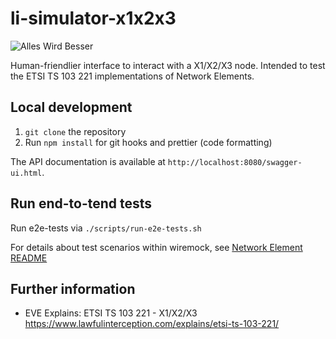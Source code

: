 # li-simulator-x1x2x3

![Alles Wird Besser](https://img.shields.io/badge/ansprechpartner-alleswirdbesser-blue.svg)

Human-friendlier interface to interact with a X1/X2/X3 node. Intended to test the ETSI TS 103 221 implementations of Network Elements.

## Local development

1. `git clone` the repository
2. Run `npm install` for git hooks and prettier (code formatting)

The API documentation is available at `http://localhost:8080/swagger-ui.html`.

## Run end-to-tend tests

Run e2e-tests via `./scripts/run-e2e-tests.sh`

For details about test scenarios within wiremock, see [Network Element README](./docker/network-element/README.md)

## Further information

- EVE Explains: ETSI TS 103 221 - X1/X2/X3 https://www.lawfulinterception.com/explains/etsi-ts-103-221/
